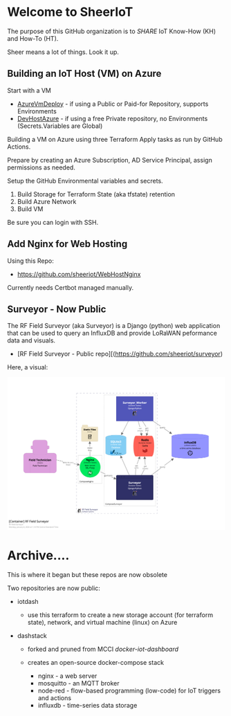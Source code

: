 # Welcome to SheerIoT

The purpose of this GitHub organization is to _SHARE_ IoT Know-How (KH) and How-To (HT).

Sheer means a lot of things. Look it up.

## Building an IoT Host (VM) on Azure

Start with a VM

- [AzureVmDeploy](https://github.com/sheeriot/AzureVmDeploy) - if using a Public or Paid-for Repository, supports Environments
- [DevHostAzure](https://github.com/sheeriot/DevHostAzure) - if using a free Private repository, no Environments (Secrets.Variables are Global)

Building a VM on Azure using three Terraform Apply tasks as run by GitHub Actions.

Prepare by creating an Azure Subscription, AD Service Principal, assign permissions as needed.

Setup the GitHub Environmental variables and secrets.

1. Build Storage for Terraform State (aka tfstate) retention
1. Build Azure Network
1. Build VM

Be sure you can login with SSH.

## Add Nginx for Web Hosting

Using this Repo:

- https://github.com/sheeriot/WebHostNginx

Currently needs Certbot managed manually.

## Surveyor - Now Public

The RF Field Surveyor (aka Surveyor) is a Django (python) web application that can be used to query an InfluxDB and provide LoRaWAN peformance data and visuals.

* [RF Field Surveyor - Public repo][(https://github.com/sheeriot/surveyor)

Here, a visual:

![RF Field Surveyor - Software Topology](https://github.com/sheeriot/surveyor/blob/trunk/README/surveyor/docs/diagrams/structurizr-1-RFFieldSurveyor.png)

# Archive....

This is where it began but these repos are now obsolete

Two repositories are now public:

* iotdash

    * use this terraform to create a new storage account (for terraform state), network, and virtual machine (linux) on Azure

* dashstack

    * forked and pruned from MCCI *docker-iot-dashboard*
    * creates an open-source docker-compose stack

        * nginx - a web server
        * mosquitto - an MQTT broker
        * node-red - flow-based programming (low-code) for IoT triggers and actions
        * influxdb - time-series data storage
